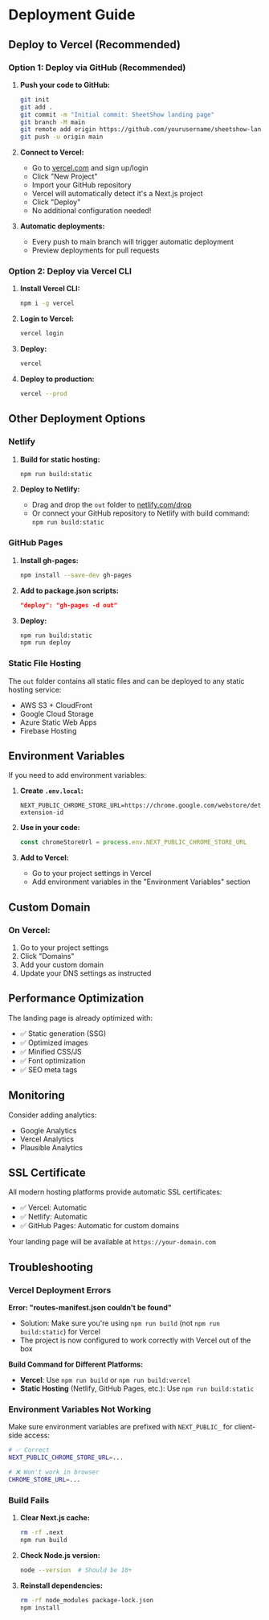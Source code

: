 # Deployment Guide

## Deploy to Vercel (Recommended)

### Option 1: Deploy via GitHub (Recommended)

1. **Push your code to GitHub:**
   ```bash
   git init
   git add .
   git commit -m "Initial commit: SheetShow landing page"
   git branch -M main
   git remote add origin https://github.com/yourusername/sheetshow-landing.git
   git push -u origin main
   ```

2. **Connect to Vercel:**
   - Go to [vercel.com](https://vercel.com) and sign up/login
   - Click "New Project"
   - Import your GitHub repository
   - Vercel will automatically detect it's a Next.js project
   - Click "Deploy"
   - No additional configuration needed!

3. **Automatic deployments:**
   - Every push to main branch will trigger automatic deployment
   - Preview deployments for pull requests

### Option 2: Deploy via Vercel CLI

1. **Install Vercel CLI:**
   ```bash
   npm i -g vercel
   ```

2. **Login to Vercel:**
   ```bash
   vercel login
   ```

3. **Deploy:**
   ```bash
   vercel
   ```

4. **Deploy to production:**
   ```bash
   vercel --prod
   ```

## Other Deployment Options

### Netlify

1. **Build for static hosting:**
   ```bash
   npm run build:static
   ```

2. **Deploy to Netlify:**
   - Drag and drop the `out` folder to [netlify.com/drop](https://netlify.com/drop)
   - Or connect your GitHub repository to Netlify with build command: `npm run build:static`

### GitHub Pages

1. **Install gh-pages:**
   ```bash
   npm install --save-dev gh-pages
   ```

2. **Add to package.json scripts:**
   ```json
   "deploy": "gh-pages -d out"
   ```

3. **Deploy:**
   ```bash
   npm run build:static
   npm run deploy
   ```

### Static File Hosting

The `out` folder contains all static files and can be deployed to any static hosting service:

- AWS S3 + CloudFront
- Google Cloud Storage
- Azure Static Web Apps
- Firebase Hosting

## Environment Variables

If you need to add environment variables:

1. **Create `.env.local`:**
   ```
   NEXT_PUBLIC_CHROME_STORE_URL=https://chrome.google.com/webstore/detail/your-extension-id
   ```

2. **Use in your code:**
   ```javascript
   const chromeStoreUrl = process.env.NEXT_PUBLIC_CHROME_STORE_URL
   ```

3. **Add to Vercel:**
   - Go to your project settings in Vercel
   - Add environment variables in the "Environment Variables" section

## Custom Domain

### On Vercel:
1. Go to your project settings
2. Click "Domains"
3. Add your custom domain
4. Update your DNS settings as instructed

## Performance Optimization

The landing page is already optimized with:
- ✅ Static generation (SSG)
- ✅ Optimized images
- ✅ Minified CSS/JS
- ✅ Font optimization
- ✅ SEO meta tags

## Monitoring

Consider adding analytics:
- Google Analytics
- Vercel Analytics
- Plausible Analytics

## SSL Certificate

All modern hosting platforms provide automatic SSL certificates:
- ✅ Vercel: Automatic
- ✅ Netlify: Automatic  
- ✅ GitHub Pages: Automatic for custom domains

Your landing page will be available at `https://your-domain.com`

## Troubleshooting

### Vercel Deployment Errors

**Error: "routes-manifest.json couldn't be found"**
- Solution: Make sure you're using `npm run build` (not `npm run build:static`) for Vercel
- The project is now configured to work correctly with Vercel out of the box

**Build Command for Different Platforms:**
- **Vercel**: Use `npm run build` or `npm run build:vercel`
- **Static Hosting** (Netlify, GitHub Pages, etc.): Use `npm run build:static`

### Environment Variables Not Working

Make sure environment variables are prefixed with `NEXT_PUBLIC_` for client-side access:
```bash
# ✅ Correct
NEXT_PUBLIC_CHROME_STORE_URL=...

# ❌ Won't work in browser
CHROME_STORE_URL=...
```

### Build Fails

1. **Clear Next.js cache:**
   ```bash
   rm -rf .next
   npm run build
   ```

2. **Check Node.js version:**
   ```bash
   node --version  # Should be 18+
   ```

3. **Reinstall dependencies:**
   ```bash
   rm -rf node_modules package-lock.json
   npm install
   ``` 